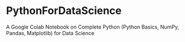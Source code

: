 # PythonForDataScience
A Google Colab Notebook on Complete Python (Python Basics, NumPy, Pandas, Matplotlib) for Data Science

